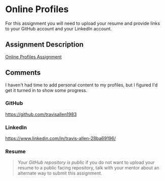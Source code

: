 # Online Profiles
For this assignment you will need to upload your resume and provide links to your GitHub account and your LinkedIn account.

## Assignment Description
[Online Profiles Assignment](https://education.launchcode.org/liftoff/modules/assignments/online-profiles)

## Comments
I haven't had time to add personal content to my profiles, but I figured I'd get it turned in to show some progress.

### GitHub

<a> https://github.com/travisallen1983</a>   
 
### LinkedIn
<a>https://www.linkedin.com/in/travis-allen-28ba69196/</a>

### Resume


> *Your GitHub repository is public* if you do not want to upload your resume to a public facing repository, talk with your mentor about an alternate way to submit this assignment.
